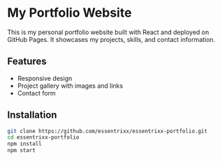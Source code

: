# My Portfolio Website

This is my personal portfolio website built with React and deployed on GitHub Pages. It showcases my projects, skills, and contact information.

## Features

- Responsive design
- Project gallery with images and links
- Contact form

## Installation

```bash
git clone https://github.com/essentrixx/essentrixx-portfolio.git
cd essentrixx-portfolio
npm install
npm start
